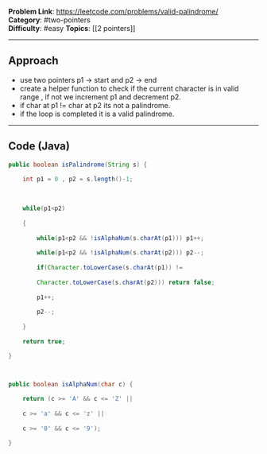 
**Problem Link**: https://leetcode.com/problems/valid-palindrome/  
**Category**: #two-pointers  
**Difficulty**: #easy 
**Topics**: [[2 pointers]] 

---

## Approach

- use two pointers p1 -> start  and p2 -> end
- create a helper function to check if the current character is in valid range , if not we increment p1 and decrement p2.
- if char at p1 != char at p2 its not a palindrome.
- if the loop is completed it is a valid palindrome.

---

## Code (Java)

```java
public boolean isPalindrome(String s) {

	int p1 = 0 , p2 = s.length()-1;
	
	  
	
	while(p1<p2)
	
	{
	
		while(p1<p2 && !isAlphaNum(s.charAt(p1))) p1++;
		
		while(p1<p2 && !isAlphaNum(s.charAt(p2))) p2--;
		
		if(Character.toLowerCase(s.charAt(p1)) !=
		
		Character.toLowerCase(s.charAt(p2))) return false;
		
		p1++;
		
		p2--;
	
	}
	
	return true;

}

  

public boolean isAlphaNum(char c) {

	return (c >= 'A' && c <= 'Z' ||
	
	c >= 'a' && c <= 'z' ||
	
	c >= '0' && c <= '9');

}

```




